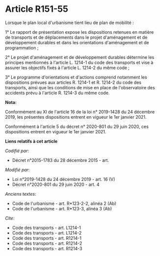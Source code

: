 # Article R151-55

Lorsque le plan local d'urbanisme tient lieu de   plan de mobilité : 

1° Le rapport de présentation expose les dispositions retenues en matière de transports et de déplacements dans le projet
d'aménagement et de développement durables et dans les orientations d'aménagement et de programmation ; 

2° Le projet d'aménagement et de développement durables détermine les principes mentionnés à l'article L. 1214-1 du code des
transports et vise à assurer les objectifs fixés à l'article L. 1214-2 du même code ; 

3° Le programme d'orientations et d'actions comprend notamment les dispositions prévues aux articles R. 1214-1 et R. 1214-2
du code des transports, ainsi que les conditions de mise en place de l'observatoire des accidents prévu à l'article R. 1214-3
du même code.

**Nota:**

Conformément au XI de l'article 16 de la loi n° 2019-1428 du 24 décembre 2019, les présentes dispositions entrent en vigueur
le 1er janvier 2021.

Conformément à l'article 5 du décret n° 2020-801 du 29 juin 2020, ces dispositions entrent en vigueur le 1er janvier 2021.

**Liens relatifs à cet article**

_Codifié par_:

  - Décret n°2015-1783 du 28 décembre 2015 - art.

_Modifié par_:

  - Loi n°2019-1428 du 24 décembre 2019 - art. 16 (V)
  - Décret n°2020-801 du 29 juin 2020 - art. 4

_Anciens textes_:

  - Code de l'urbanisme - art. R*123-2-2, alinéa 2 (Ab)
  - Code de l'urbanisme - art. R*123-3, alinéa 3 (Ab)

_Cite_:

  - Code des transports - art. L1214-1
  - Code des transports - art. L1214-2
  - Code des transports - art. R1214-1
  - Code des transports - art. R1214-2
  - Code des transports - art. R1214-3
